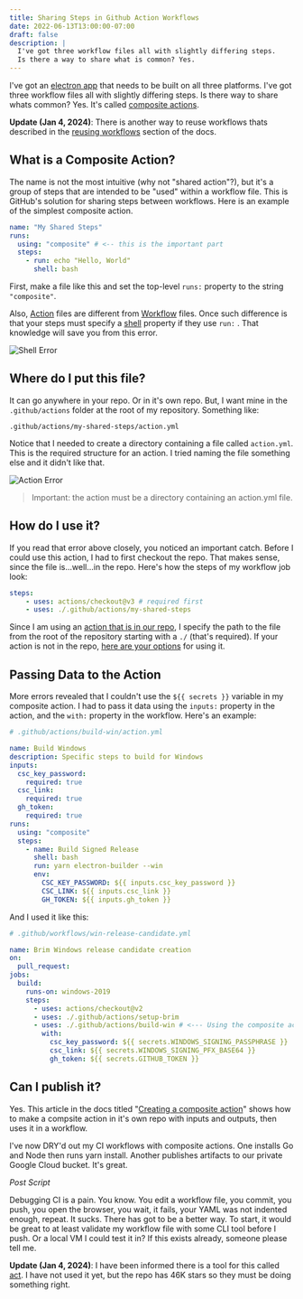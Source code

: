 ```yaml
---
title: Sharing Steps in Github Action Workflows
date: 2022-06-13T13:00:00-07:00
draft: false
description: |
  I've got three workflow files all with slightly differing steps.
  Is there a way to share what is common? Yes.
---
```


I've got an [electron app](https://github.com/brimdata/brim) that needs to be built on all three platforms. I've got three workflow files all with slightly differing steps. Is there way to share whats common? Yes. It's called [composite actions](https://docs.github.com/en/actions/creating-actions/about-custom-actions#composite-actions).

**Update (Jan 4, 2024)**: There is another way to reuse workflows thats described in the [reusing workflows](https://docs.github.com/en/actions/using-workflows/reusing-workflows#creating-a-reusable-workflow) section of the docs.

## What is a Composite Action?

The name is not the most intuitive (why not "shared action"?), but it's a group of steps that are intended to be "used" within a workflow file. This is GitHub's solution for sharing steps between workflows. Here is an example of the simplest composite action.

```yaml
name: "My Shared Steps"
runs:
  using: "composite" # <-- this is the important part
  steps:
    - run: echo "Hello, World"
      shell: bash
```

First, make a file like this and set the top-level `runs:` property to the string `"composite"`.

Also, [Action](https://docs.github.com/en/actions/creating-actions/metadata-syntax-for-github-actions#runs-for-composite-actions) files are different from [Workflow](https://docs.github.com/en/actions/using-workflows/workflow-syntax-for-github-actions#jobsjob_idstepsrun) files. Once such difference is that your steps must specify a [shell](https://docs.github.com/en/actions/using-workflows/workflow-syntax-for-github-actions#jobsjob_idstepsshell) property if they use `run:` . That knowledge will save you from this error.

![Shell Error](/img/sharing-steps-in-github-action-workflows/shell.png)

## Where do I put this file?

It can go anywhere in your repo. Or in it's own repo. But, I want mine in the `.github/actions` folder at the root of my repository. Something like:

```
.github/actions/my-shared-steps/action.yml
```

Notice that I needed to create a directory containing a file called `action.yml`. This is the required structure for an action. I tried naming the file something else and it didn't like that.

![Action Error](/img/sharing-steps-in-github-action-workflows/action.png)

> Important: the action must be a directory containing an action.yml file.

## How do I use it?

If you read that error above closely, you noticed an important catch. Before I could use this action, I had to first checkout the repo. That makes sense, since the file is...well...in the repo. Here's how the steps of my workflow job look:

```yaml
steps:
	- uses: actions/checkout@v3 # required first
	- uses: ./.github/actions/my-shared-steps
```

Since I am using an [action that is in our repo](https://docs.github.com/en/actions/using-workflows/workflow-syntax-for-github-actions#example-using-an-action-in-the-same-repository-as-the-workflow), I specify the path to the file from the root of the repository starting with a `./` (that's required). If your action is not in the repo, [here are your options](https://docs.github.com/en/actions/using-workflows/workflow-syntax-for-github-actions#jobsjob_idstepsuses) for using it.

## Passing Data to the Action

More errors revealed that I couldn't use the `${{ secrets }}` variable in my composite action. I had to pass it data using the `inputs:` property in the action, and the `with:` property in the workflow. Here's an example:

```yaml
# .github/actions/build-win/action.yml

name: Build Windows
description: Specific steps to build for Windows
inputs:
  csc_key_password:
    required: true
  csc_link:
    required: true
  gh_token:
    required: true
runs:
  using: "composite"
  steps:
    - name: Build Signed Release
      shell: bash
      run: yarn electron-builder --win
      env:
        CSC_KEY_PASSWORD: ${{ inputs.csc_key_password }}
        CSC_LINK: ${{ inputs.csc_link }}
        GH_TOKEN: ${{ inputs.gh_token }}
```

And I used it like this:

```yaml
# .github/workflows/win-release-candidate.yml

name: Brim Windows release candidate creation
on:
  pull_request:
jobs:
  build:
    runs-on: windows-2019
    steps:
      - uses: actions/checkout@v2
      - uses: ./.github/actions/setup-brim
      - uses: ./.github/actions/build-win # <--- Using the composite action here
        with:
          csc_key_password: ${{ secrets.WINDOWS_SIGNING_PASSPHRASE }}
          csc_link: ${{ secrets.WINDOWS_SIGNING_PFX_BASE64 }}
          gh_token: ${{ secrets.GITHUB_TOKEN }}
```

## Can I publish it?

Yes. This article in the docs titled "[Creating a composite action](https://docs.github.com/en/actions/creating-actions/creating-a-composite-action)" shows how to make a compsite action in it's own repo with inputs and outputs, then uses it in a workflow.

I've now DRY'd out my CI workflows with composite actions. One installs Go and Node then runs yarn install. Another publishes artifacts to our private Google Cloud bucket. It's great.

_Post Script_

Debugging CI is a pain. You know. You edit a workflow file, you commit, you push, you open the browser, you wait, it fails, your YAML was not indented enough, repeat. It sucks. There has got to be a better way. To start, it would be great to at least validate my workflow file with some CLI tool before I push. Or a local VM I could test it in? If this exists already, someone please tell me.

**Update (Jan 4, 2024)**: I have been informed there is a tool for this called [act](https://github.com/nektos/act). I have not used it yet, but the repo has 46K stars so they must be doing something right.
